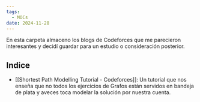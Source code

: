 ```yaml
---
tags:
  - MOCs
date: 2024-11-28
---
```

En esta carpeta almaceno los blogs de Codeforces que me parecieron interesantes y decidí guardar para un estudio o consideración posterior.

## Indice

- [[Shortest Path Modelling Tutorial - Codeforces]]: Un tutorial que nos enseña que no todos los ejercicios de Grafos están servidos en bandeja de plata y aveces toca modelar la solución por nuestra cuenta.
